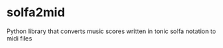 # solfa2mid
Python library that converts music scores written in tonic solfa notation to midi files
